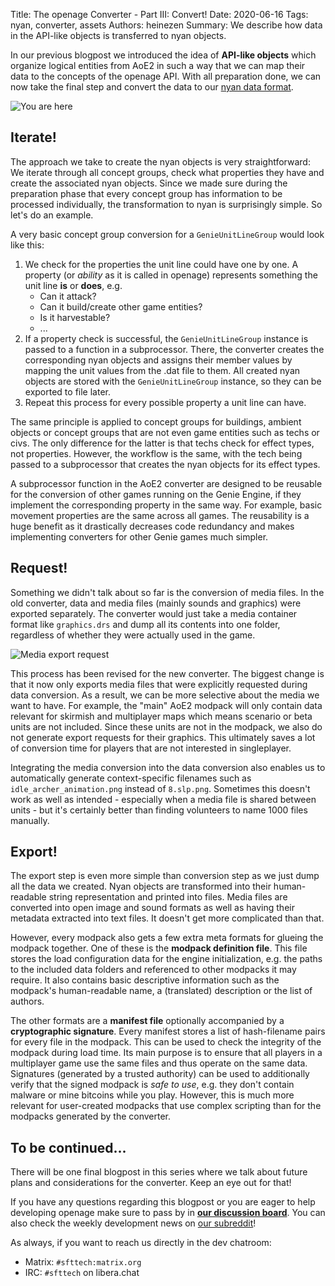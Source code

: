 Title: The openage Converter - Part III: Convert!
Date: 2020-06-16
Tags: nyan, converter, assets
Authors: heinezen
Summary: We describe how data in the API-like objects is transferred to nyan objects.

In our previous blogpost we introduced the idea of **API-like objects** which organize logical
entities from AoE2 in such a way that we can map their data to the concepts of the openage API.
With all preparation done, we can now take the final step and convert the data to our [nyan
data format](https://github.com/SFTtech/nyan).

![You are here]({static}/images/T0005-converter-structure.svg)

## Iterate!

The approach we take to create the nyan objects is very straightforward: We iterate through all
concept groups, check what properties they have and create the associated nyan objects. Since
we made sure during the preparation phase that every concept group has information to be processed
individually, the transformation to nyan is surprisingly simple. So let's do an example.

A very basic concept group conversion for a `GenieUnitLineGroup` would look like this:

1. We check for the properties the unit line could have one by one. A property (or *ability* as it is
called in openage) represents something the unit line **is** or **does**, e.g.
    * Can it attack?
    * Can it build/create other game entities?
    * Is it harvestable?
    * ...
2. If a property check is successful, the `GenieUnitLineGroup` instance is passed to a function in a subprocessor.
There, the converter creates the corresponding nyan objects and assigns their member values by
mapping the unit values from the .dat file to them. All created nyan objects are stored with the
`GenieUnitLineGroup` instance, so they can be exported to file later.
3. Repeat this process for every possible property a unit line can have.

The same principle is applied to concept groups for buildings, ambient objects or concept groups
that are not even game entities such as techs or civs. The only difference for the latter is that
techs check for effect types, not properties. However, the workflow is the same, with the tech
being passed to a subprocessor that creates the nyan objects for its effect types.

A subprocessor function in the AoE2 converter are designed to be reusable for the conversion
of other games running on the Genie Engine, if they implement the corresponding property in
the same way. For example, basic movement properties are the same across all games.
The reusability is a huge benefit as it drastically decreases code redundancy and makes implementing
converters for other Genie games much simpler.

## Request!

Something we didn't talk about so far is the conversion of media files.
In the old converter, data and media files (mainly sounds and graphics) were exported separately.
The converter would just take a media container format like `graphics.drs` and dump all its
contents into one folder, regardless of whether they were actually used in the game.

![Media export request]({static}/images/T0005-media-export.svg)

This process has been revised for the new converter. The biggest change is that it now only exports media
files that were explicitly requested during data conversion. As a result, we can be more
selective about the media we want to have. For example, the "main" AoE2 modpack will only contain data
relevant for skirmish and multiplayer maps which means scenario or beta units are not included. Since these
units are not in the modpack, we also do not generate export requests for their graphics. This
ultimately saves a lot of conversion time for players that are not interested in singleplayer.

Integrating the media conversion into the data conversion also enables us to automatically generate
context-specific filenames such as `idle_archer_animation.png` instead of `8.slp.png`. Sometimes this
doesn't work as well as intended - especially when a media file is shared between units - but it's
certainly better than finding volunteers to name 1000 files manually.

## Export!

The export step is even more simple than conversion step as we just dump all the data we created. Nyan
objects are transformed into their human-readable string representation and printed into files. Media
files are converted into open image and sound formats as well as having their metadata extracted into
text files. It doesn't get more complicated than that.

However, every modpack also gets a few extra meta formats for glueing the modpack together. One of these
is the **modpack definition file**. This file stores the load configuration data for the engine initialization,
e.g. the paths to the included data folders and referenced to other modpacks it may require. It also
contains basic descriptive information such as the modpack's human-readable name, a (translated) description
or the list of authors.

The other formats are a **manifest file** optionally accompanied by a **cryptographic signature**. Every manifest
stores a list of hash-filename pairs for every file in the modpack. This can be used to check the
integrity of the modpack during load time. Its main purpose is to ensure that all players in a multiplayer
game use the same files and thus operate on the same data. Signatures (generated by a trusted authority)
can be used to additionally verify that the signed modpack is *safe to use*, e.g. they don't contain
malware or mine bitcoins while you play. However, this is much more relevant for user-created modpacks that use
complex scripting than for the modpacks generated by the converter.

## To be continued...

There will be one final blogpost in this series where we talk about future plans and considerations for the converter.
Keep an eye out for that!

If you have any questions regarding this blogpost or you are eager to help developing openage make sure to pass by in **[our discussion board](https://github.com/SFTtech/openage/discussions)**. You can also check the weekly development news on [our subreddit](https://reddit.com/r/openage)!

As always, if you want to reach us directly in the dev chatroom:

* Matrix: `#sfttech:matrix.org`
* IRC: `#sfttech` on libera.chat
